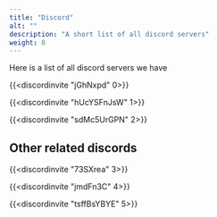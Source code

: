 ```yaml
---
title: "Discord"
alt: ""
description: "A short list of all discord servers"
weight: 0
---
```


Here is a list of all discord servers we have 

{{<discordinvite "jGhNxpd" 0>}}

{{<discordinvite "hUcYSFnJsW" 1>}}

{{<discordinvite "sdMc5UrGPN" 2>}}

## Other related discords

{{<discordinvite "73SXrea" 3>}}

{{<discordinvite "jmdFn3C" 4>}}

{{<discordinvite "tsffBsYBYE" 5>}}